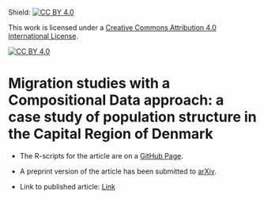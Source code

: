 Shield: [![CC BY 4.0][cc-by-shield]][cc-by]

This work is licensed under a
[Creative Commons Attribution 4.0 International License][cc-by].

[![CC BY 4.0][cc-by-image]][cc-by]

[cc-by]: http://creativecommons.org/licenses/by/4.0/
[cc-by-image]: https://i.creativecommons.org/l/by/4.0/88x31.png
[cc-by-shield]: https://img.shields.io/badge/License-CC%20BY%204.0-lightgrey.svg


# Migration studies with a Compositional Data approach: a case study of population structure in the Capital Region of Denmark

- The R-scripts for the article are on a [GitHub Page](https://javiereliomedina.github.io/CoDa_migr_cph/).

- A preprint version of the article has been submitted to [arXiv](https://arxiv.org/abs/2201.02451).  

- Link to published article: [Link](https://doi.org/10.1007/978-3-031-10545-6_39)
